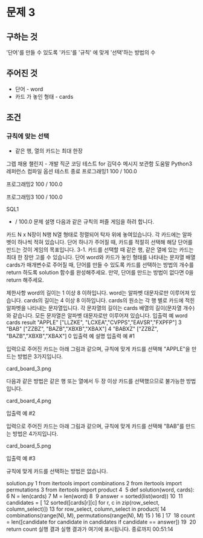 # 문제 3

## 구하는 것
'단어'를 만들 수 있도록 '카드'를 '규칙' 에 맞게 '선택'하는 방법의 수

## 주어진 것
- 단어 - word
- 카드 가 놓인 형태 - cards

## 조건
### 규칙에 맞는 선택
- 같은 행, 열의 카드는 최대 한장 


그렙 채용 챌린지 - 개발 직군 코딩 테스트 for 김덕수
메시지 보관함
도움말
Python3 레퍼런스
컴파일 옵션
테스트 종료
프로그래밍1
100 / 100.0
 
프로그래밍2
100 / 100.0
 
프로그래밍3
100 / 100.0
 
SQL1
- / 100.0
문제 설명
다음과 같은 규칙의 퍼즐 게임을 하려 합니다.

카드 N x N장이 N행 N열 형태로 정렬되어 탁자 위에 놓여있습니다.
각 카드에는 알파벳이 하나씩 적혀 있습니다.
단어 하나가 주어질 때, 카드를 적절히 선택해 해당 단어를 만드는 것이 게임의 목표입니다.
3-1. 카드를 선택할 때 같은 행, 같은 열에 있는 카드는 최대 한 장만 고를 수 있습니다.
단어 word와 카드가 놓인 형태를 나타내는 문자열 배열 cards가 매개변수로 주어질 때, 단어를 만들 수 있도록 카드를 선택하는 방법의 개수를 return 하도록 solution 함수를 완성해주세요. 만약, 단어를 만드는 방법이 없다면 0을 return 해주세요.

제한사항
word의 길이는 1 이상 8 이하입니다.
word는 알파벳 대문자로만 이루어져 있습니다.
cards의 길이는 4 이상 8 이하입니다.
cards의 원소는 각 행 별로 카드에 적힌 알파벳을 나타내는 문자열입니다.
각 문자열의 길이는 cards 배열의 길이(문자열 개수)와 같습니다.
모든 문자열은 알파벳 대문자로만 이루어져 있습니다.
입출력 예
word	cards	result
"APPLE"	["LLZKE", "LCXEA","CVPPS","EAVSR","FXPFP"]	3
"BAB"	["ZZBZ", "BAZB","XBXB","XBAX"]	4
"BABXZ"	["ZZBZ", "BAZB","XBXB","XBAX"]	0
입출력 예 설명
입출력 예 #1

입력으로 주어진 카드는 아래 그림과 같으며, 규칙에 맞게 카드를 선택해 "APPLE"을 만드는 방법은 3가지입니다.

card_board_3.png

다음과 같은 방법은 같은 행 또는 열에서 두 장 이상 카드를 선택했으므로 불가능한 방법입니다.

card_board_4.png

입출력 예 #2

입력으로 주어진 카드는 아래 그림과 같으며, 규칙에 맞게 카드를 선택해 "BAB"를 만드는 방법은 4가지입니다.

card_board_5.png

입출력 예 #3

규칙에 맞게 카드를 선택하는 방법은 없습니다.

solution.py
1
from itertools import combinations
2
from itertools import permutations
3
from itertools import product
4
​
5
def solution(word, cards):
6
    N = len(cards)
7
    M = len(word)
8
​
9
    answer = sorted(list(word))
10
​
11
    candidates = [
12
        sorted([cards[r][c] for r, c in zip(row_select, column_select)])
13
        for row_select, column_select in product(
14
            combinations(range(N), M), permutations(range(N), M)
15
        )
16
    ]
17
​
18
    count = len([candidate for candidate in candidates if candidate == answer])
19
​
20
    return count
실행 결과
실행 결과가 여기에 표시됩니다.
종료까지
00:51:14